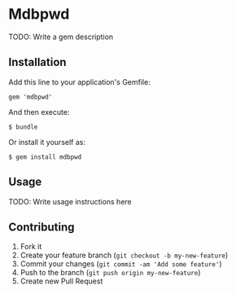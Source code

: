 # Mdbpwd

TODO: Write a gem description

## Installation

Add this line to your application's Gemfile:

    gem 'mdbpwd'

And then execute:

    $ bundle

Or install it yourself as:

    $ gem install mdbpwd

## Usage

TODO: Write usage instructions here

## Contributing

1. Fork it
2. Create your feature branch (`git checkout -b my-new-feature`)
3. Commit your changes (`git commit -am 'Add some feature'`)
4. Push to the branch (`git push origin my-new-feature`)
5. Create new Pull Request
